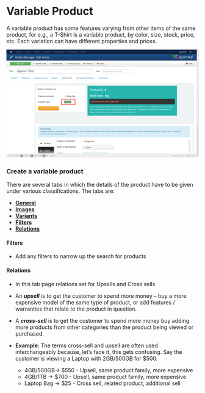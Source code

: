# Variable Product

A variable product has some features varying from other items of the same product, for e.g., a T-Shirt is a variable product, by color, size, stock, price, etc. Each variation can have different properties and prices.

![Variable Product](product_variable.png)

### Create a variable product
There are several tabs in which the details of the product have to be given under various classifications. The tabs are:

* **[General](http://j2store.gitbooks.io/user-guide/content/variable_general.html)**
* **[Images](http://j2store.gitbooks.io/user-guide/content/variable_images.html)**
* **[Variants](http://j2store.gitbooks.io/user-guide/content/variable_variants.html)**
* **[Filters](http://j2store.gitbooks.io/user-guide/content/variable_filters.html)**
* **[Relations](http://j2store.gitbooks.io/user-guide/content/variable_relations.html)**



#### Filters
* Add any filters to narrow up the search for products

#### Relations
* In this tab page relations set for Upsells and Cross sells
* An ***upsell*** is to get the customer to spend more money – buy a more expensive model of the same type of product, or add features / warranties that relate to the product in question.
* A ***cross-sell*** is to get the customer to spend more money buy adding more products from other categories than the product being viewed or purchased.
* **Example**:
    The terms cross-sell and upsell are often used interchangeably because, let’s face it, this gets confusing. Say the customer is viewing a Laptop with 2GB/500GB for $500.

    * 4GB/500GB-> $550 - Upsell, same product family, more expensive
    * 4GB/1TB -> $700  - Upsell, same product family, more expensive
    * Laptop Bag -> $25 - Cross sell, related product, additional sell
